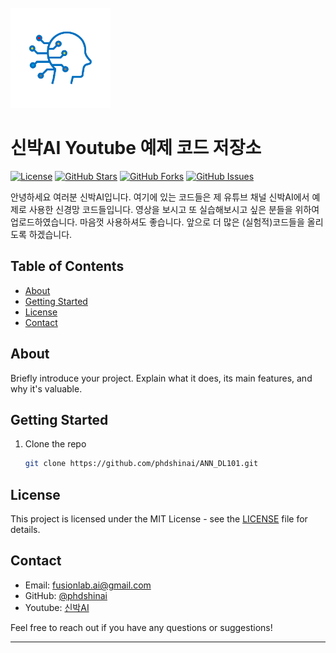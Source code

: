 <br />
<div align="left">
  <a href="https://github.com/phdshinai/ANN_DL101">
    <img src="images/logo.png" alt="Logo" width="160" height="160">
  </a>
</div>

# 신박AI Youtube 예제 코드 저장소

[![License](https://img.shields.io/badge/license-MIT-blue.svg)](LICENSE)
[![GitHub Stars](https://img.shields.io/github/stars/phdshinai/ANN_DL101.svg)](https://github.com/phdshinai/ANN_DL101/stargazers)
[![GitHub Forks](https://img.shields.io/github/forks/phdshinai/ANN_DL101.svg)](https://github.com/phdshinai/ANN_DL101/network/members)
[![GitHub Issues](https://img.shields.io/github/issues/phdshinai/ANN_DL101.svg)](https://github.com/phdshinai/ANN_DL101/issues)

안녕하세요 여러분 신박AI입니다. 여기에 있는 코드들은 제 유튜브 채널 신박AI에서 예제로 사용한 신경망 코드들입니다. 영상을 보시고 또 실습해보시고 싶은 분들을 위하여 업로드하였습니다. 마음껏 사용하셔도 좋습니다. 앞으로 더 많은 (실험적)코드들을 올리도록 하겠습니다.

## Table of Contents

- [About](#about)
- [Getting Started](#getting-started)
- [License](#license)
- [Contact](#contact)

## About

Briefly introduce your project. Explain what it does, its main features, and why it's valuable.

## Getting Started

1. Clone the repo
   ```sh
   git clone https://github.com/phdshinai/ANN_DL101.git
   ```
## License

This project is licensed under the MIT License - see the [LICENSE](LICENSE) file for details.

## Contact

- Email: [fusionlab.ai@gmail.com](mailto:fusionlab.ai@gmail.com)
- GitHub: [@phdshinai](https://github.com/phdshinai)
- Youtube: [신박AI](https://www.youtube.com/@phdshinAI)

Feel free to reach out if you have any questions or suggestions!

---
